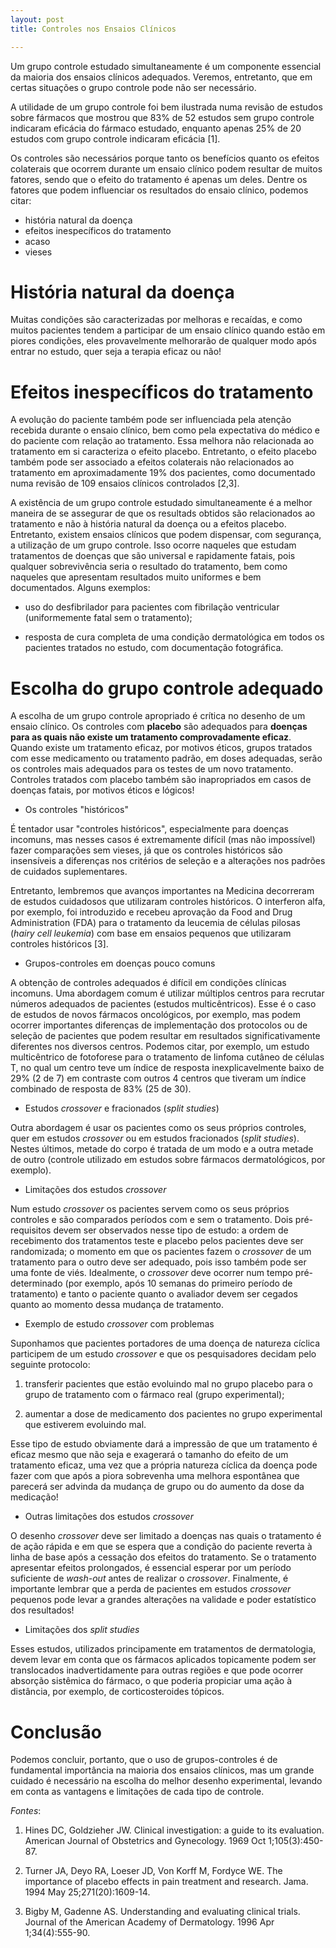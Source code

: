 ```yaml
---
layout: post
title: Controles nos Ensaios Clínicos

--- 
```


Um grupo controle estudado simultaneamente é um componente essencial da maioria dos ensaios clínicos adequados. Veremos, entretanto, que em certas situações o grupo controle pode não ser necessário.

A utilidade de um grupo controle foi bem ilustrada numa revisão de estudos sobre fármacos que mostrou que 83% de 52 estudos sem grupo controle indicaram eficácia do fármaco estudado, enquanto apenas 25% de 20 estudos com grupo controle indicaram eficácia [1].

Os controles são necessários porque tanto os benefícios quanto os efeitos colaterais que ocorrem durante um ensaio clínico podem resultar de muitos fatores, sendo que o efeito do tratamento é apenas um deles. Dentre os fatores que podem influenciar os resultados do ensaio clínico, podemos citar:

- história natural da doença
- efeitos inespecíficos do tratamento
- acaso
- vieses

# História natural da doença

Muitas condições são caracterizadas por melhoras e recaídas, e como muitos pacientes tendem a participar de um ensaio clínico quando estão em piores condições, eles provavelmente melhorarão de qualquer modo após entrar no estudo, quer seja a terapia eficaz ou não!


# Efeitos inespecíficos do tratamento

A evolução do paciente também pode ser influenciada  pela atenção recebida durante o ensaio clínico, bem como pela expectativa do médico e do paciente com relação ao tratamento. Essa melhora não relacionada ao tratamento em si caracteriza o efeito placebo.
Entretanto, o efeito placebo também pode ser associado a efeitos colaterais não relacionados ao tratamento em aproximadamente 19% dos pacientes, como documentado numa revisão de 109 ensaios clínicos controlados [2,3].

A existência de um grupo controle estudado simultaneamente é a melhor maneira de se assegurar de que os resultads obtidos são relacionados ao tratamento e não à história natural da doença ou a efeitos placebo. Entretanto, existem ensaios clínicos que podem dispensar, com segurança, a utilização de um grupo controle. Isso ocorre naqueles que estudam tratamentos de doenças que são universal e rapidamente fatais, pois qualquer sobrevivência seria o resultado do tratamento, bem como naqueles que apresentam resultados muito uniformes e bem documentados. Alguns exemplos:

- uso do desfibrilador para pacientes com fibrilação ventricular (uniformemente fatal sem o tratamento);

- resposta de cura completa de uma condição dermatológica em todos os pacientes tratados no estudo, com documentação fotográfica.


# Escolha do grupo controle adequado

A escolha de um grupo controle apropriado é crítica no desenho de um ensaio clínico.  Os controles com **placebo** são adequados para **doenças para as quais não existe um tratamento comprovadamente eficaz**. Quando existe um tratamento eficaz, por motivos éticos, grupos tratados com esse medicamento ou tratamento padrão, em doses adequadas, serão os controles mais adequados para os testes de um novo tratamento. Controles tratados com placebo também são inapropriados em casos de doenças fatais, por motivos éticos e lógicos!

- Os controles "históricos"

É tentador usar "controles históricos", especialmente para doenças incomuns, mas nesses casos é extremamente difícil (mas não impossível) fazer comparações sem vieses, já que os  controles históricos são insensíveis a diferenças nos critérios de seleção e a alterações nos padrões de cuidados suplementares.

Entretanto, lembremos que avanços importantes na Medicina decorreram de estudos cuidadosos que utilizaram controles históricos. O interferon alfa, por exemplo,  foi introduzido e recebeu aprovação da Food and Drug Administration (FDA) para o tratamento da leucemia de células pilosas (*hairy cell leukemia*) com base em ensaios pequenos que utilizaram controles históricos [3].

- Grupos-controles em doenças pouco comuns

A obtenção de controles adequados é difícil em condições clínicas incomuns. Uma abordagem comum é utilizar múltiplos centros para recrutar números adequados de pacientes (estudos multicêntricos). Esse é o caso de estudos de novos fármacos oncológicos, por exemplo, mas podem ocorrer importantes diferenças de implementação dos protocolos ou de seleção de pacientes que podem resultar em resultados significativamente diferentes nos diversos centros. Podemos citar, por exemplo, um estudo multicêntrico de fotoforese para o tratamento de linfoma cutâneo de células T, no qual um centro teve um índice de resposta inexplicavelmente baixo de 29% (2 de 7) em contraste com outros 4 centros que tiveram um índice combinado de resposta de 83% (25 de 30).
  

- Estudos *crossover* e fracionados (*split studies*)

Outra abordagem é usar os pacientes como os seus próprios controles, quer em estudos *crossover* ou em estudos fracionados (*split studies*). Nestes últimos, metade do corpo é tratada de um modo e a outra metade de outro (controle utilizado em estudos sobre fármacos dermatológicos, por exemplo).


- Limitações dos estudos *crossover*

Num estudo *crossover* os pacientes servem como os seus próprios controles e são comparados períodos com e sem o tratamento. Dois pré-requisitos devem ser observados nesse tipo de estudo: a ordem de recebimento dos tratamentos teste e placebo pelos pacientes deve ser randomizada; o momento em que os pacientes fazem o *crossover* de um tratamento para o outro deve ser adequado, pois isso também pode ser uma fonte de viés. Idealmente, o *crossover* deve ocorrer num tempo pré-determinado (por exemplo, após 10 semanas do primeiro período de tratamento) e tanto o paciente quanto o avaliador devem ser cegados quanto ao momento dessa mudança de tratamento.


- Exemplo de estudo *crossover* com problemas

Suponhamos que pacientes portadores de uma doença de natureza cíclica participem de um estudo *crossover* e que os pesquisadores decidam pelo seguinte protocolo:

1. transferir pacientes que estão evoluindo mal no grupo placebo para o grupo de tratamento com o fármaco real (grupo experimental);

2. aumentar a dose de medicamento dos pacientes no grupo experimental que estiverem evoluindo mal.

Esse tipo de estudo obviamente dará a impressão de que um tratamento é eficaz mesmo que não seja e exagerará o tamanho do efeito de um tratamento eficaz, uma vez que a própria natureza cíclica da doença pode fazer com que após a piora sobrevenha uma melhora espontânea que parecerá ser advinda da mudança de grupo ou do aumento da dose da medicação!


- Outras limitações dos estudos *crossover*

O desenho *crossover* deve ser limitado a doenças nas quais o tratamento é de ação rápida e em que se espera que a condição do paciente reverta à linha de base após a cessação dos efeitos do tratamento. Se o tratamento apresentar efeitos prolongados, é essencial esperar por um período suficiente de *wash-out* antes de realizar o *crossover*.
Finalmente, é importante lembrar que a perda de pacientes em estudos *crossover* pequenos pode levar a grandes alterações na validade e poder estatístico dos resultados!


- Limitações dos *split studies*

Esses estudos, utilizados principamente em tratamentos de dermatologia, devem levar em conta que os fármacos aplicados topicamente podem ser translocados inadvertidamente para outras regiões e que pode ocorrer absorção sistêmica do fármaco, o que poderia propiciar uma ação à distância, por exemplo, de corticosteroides tópicos.


# Conclusão

Podemos concluir, portanto, que o uso de grupos-controles é de fundamental importância na maioria dos ensaios clínicos, mas um grande cuidado é necessário na escolha do melhor desenho experimental, levando em conta as vantagens e limitações de cada tipo de controle.


*Fontes*: 

1. Hines DC, Goldzieher JW. Clinical investigation: a guide to its evaluation. American Journal of Obstetrics and Gynecology. 1969 Oct 1;105(3):450-87.

2. Turner JA, Deyo RA, Loeser JD, Von Korff M, Fordyce WE. The importance of placebo effects in pain treatment and research. Jama. 1994 May 25;271(20):1609-14.

3. Bigby M, Gadenne AS. Understanding and evaluating clinical trials. Journal of the American Academy of Dermatology. 1996 Apr 1;34(4):555-90.
 
 
 



















